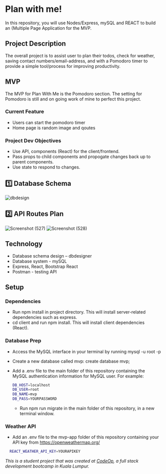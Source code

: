 # Plan with me! 

In this repository, you will use Nodes/Express, mySQL and REACT to build an (Multiple Page Application for the MVP.

## Project Description

The overall project is to assist user to plan their todos, check for weather, saving contact numbers/email-address, and with a Pomodoro timer to provide a simple tool/process for improving productivity. 

## MVP 

The MVP for Plan With Me is the Pomodoro section. The setting for Pomodoro is still and on going work of mine to perfect this project. 

### Current Feature 

- Users can start the pomodoro timer
- Home page is random image and qoutes

### Project Dev Objectives

- Use API, components (React) for the client/frontend.
- Pass props to child components and propogate changes back up to parent components.
- Use state to respond to changes.

## 1️⃣ Database Schema

![dbdesign](https://user-images.githubusercontent.com/86279819/131248985-c0923464-5cd9-44e3-95aa-a0464b5091f6.png)

## 2️⃣ API Routes Plan
![Screenshot (527)](https://user-images.githubusercontent.com/86279819/131249214-3c5d8bad-3ec8-4f00-8a1f-1cf964bacf85.png)
![Screenshot (528)](https://user-images.githubusercontent.com/86279819/131249217-14f9280f-e903-477e-af59-8bac4a2e5c37.png)


## Technology

- Database schema design – dbdesigner
- Database system - mySQL
- Express, React, Bootstrap React
- Postman - testing API

## Setup

### Dependencies

- Run npm install in project directory. This will install server-related dependencies such as express.
- cd client and run npm install. This will install client dependencies (React).

### Database Prep

- Access the MySQL interface in your terminal by running mysql -u root -p
- Create a new database called mvp: create database mvp;
- Add a .env file to the main folder of this repository containing the MySQL authentication information for MySQL user. For example:

  ```bash
  DB_HOST=localhost
  DB_USER=root
  DB_NAME=mvp
  DB_PASS=YOURPASSWORD
  ```
  
  - Run npm run migrate in the main folder of this repository, in a new terminal window.

### Weather API
- Add an .env file to the mvp-app folder of this repository containing your API key from https://openweathermap.org/
```bash
  REACT_WEATHER_API_KEY=YOURAPIKEY
  ```

 _This is a student project that was created at [CodeOp](http://codeop.tech), a full stack development bootcamp in Kuala Lumpur._
